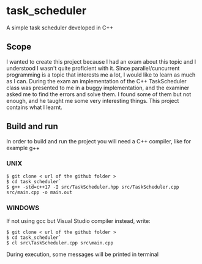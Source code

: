 # task_scheduler
A simple task scheduler developed in C++

## Scope
I wanted to create this project because I had an exam about this topic and I understood I wasn't quite proficient with it.
Since parallel/cuncurrent programming is a topic that interests me a lot, I would like to learn as much as I can.
During the exam an implementation of the C++ TaskScheduler class was presented to me in a buggy implementation, and the
examiner asked me to find the errors and solve them. I found some of them but not enough, and he taught me some very interesting things.
This project contains what I learnt.

## Build and run
In order to build and run the project you will need a C++ compiler, like for example g++

### UNIX
```
$ git clone < url of the github folder >
$ cd task_scheduler`
$ g++ -std=c++17 -I src/TaskScheduler.hpp src/TaskScheduler.cpp src/main.cpp -o main.out
```

### WINDOWS
If not using gcc but Visual Studio compiler instead, write:

```
$ git clone < url of the github folder >
$ cd task_scheduler`
$ cl src\TaskScheduler.cpp src\main.cpp
```

During execution, some messages will be printed in terminal
